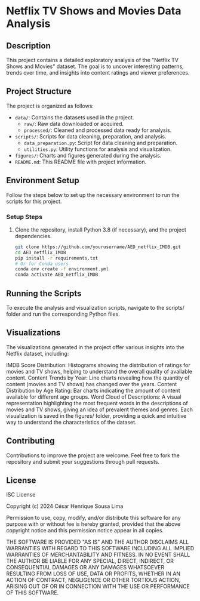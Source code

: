 # Netflix TV Shows and Movies Data Analysis

## Description
This project contains a detailed exploratory analysis of the "Netflix TV Shows and Movies" dataset. The goal is to uncover interesting patterns, trends over time, and insights into content ratings and viewer preferences.

## Project Structure

The project is organized as follows:

- `data/`: Contains the datasets used in the project.
  - `raw/`: Raw data downloaded or acquired.
  - `processed/`: Cleaned and processed data ready for analysis.
- `scripts/`: Scripts for data cleaning, preparation, and analysis.
  - `data_preparation.py`: Script for data cleaning and preparation.
  - `utilities.py`: Utility functions for analysis and visualization.
- `figures/`: Charts and figures generated during the analysis.
- `README.md`: This README file with project information.



## Environment Setup
Follow the steps below to set up the necessary environment to run the scripts for this project.

### Setup Steps
1. Clone the repository, install Python 3.8 (if necessary), and the project dependencies.
   ```bash
   git clone https://github.com/yourusername/AED_netflix_IMDB.git
   cd AED_netflix_IMDB
   pip install -r requirements.txt
   # Or for Conda users
   conda env create -f environment.yml
   conda activate AED_netflix_IMDB

## Running the Scripts
To execute the analysis and visualization scripts, navigate to the scripts/ folder and run the corresponding Python files.

## Visualizations
The visualizations generated in the project offer various insights into the Netflix dataset, including:

IMDB Score Distribution: Histograms showing the distribution of ratings for movies and TV shows, helping to understand the overall quality of available content.
Content Trends by Year: Line charts revealing how the quantity of content (movies and TV shows) has changed over the years.
Content Distribution by Age Rating: Bar charts indicating the amount of content available for different age groups.
Word Cloud of Descriptions: A visual representation highlighting the most frequent words in the descriptions of movies and TV shows, giving an idea of prevalent themes and genres.
Each visualization is saved in the figures/ folder, providing a quick and intuitive way to understand the characteristics of the dataset.

## Contributing
Contributions to improve the project are welcome. Feel free to fork the repository and submit your suggestions through pull requests.

## License
ISC License

Copyright (c) 2024 César Henrique Sousa Lima

Permission to use, copy, modify, and/or distribute this software for any
purpose with or without fee is hereby granted, provided that the above
copyright notice and this permission notice appear in all copies.

THE SOFTWARE IS PROVIDED "AS IS" AND THE AUTHOR DISCLAIMS ALL WARRANTIES WITH
REGARD TO THIS SOFTWARE INCLUDING ALL IMPLIED WARRANTIES OF MERCHANTABILITY
AND FITNESS. IN NO EVENT SHALL THE AUTHOR BE LIABLE FOR ANY SPECIAL, DIRECT,
INDIRECT, OR CONSEQUENTIAL DAMAGES OR ANY DAMAGES WHATSOEVER RESULTING FROM
LOSS OF USE, DATA OR PROFITS, WHETHER IN AN ACTION OF CONTRACT, NEGLIGENCE OR
OTHER TORTIOUS ACTION, ARISING OUT OF OR IN CONNECTION WITH THE USE OR
PERFORMANCE OF THIS SOFTWARE.
